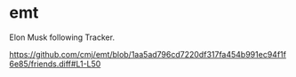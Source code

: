# emt
Elon Musk following Tracker.

https://github.com/cmj/emt/blob/1aa5ad796cd7220df317fa454b991ec94f1f6e85/friends.diff#L1-L50
